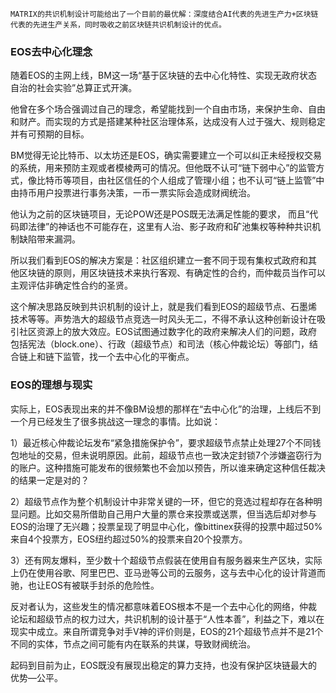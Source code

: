     MATRIX的共识机制设计可能给出了一个目前的最优解：深度结合AI代表的先进生产力+区块链代表的先进生产关系，同时吸收之前区块链共识机制设计的优点。

### EOS去中心化理念

随着EOS的主网上线，BM这一场“基于区块链的去中心化特性、实现无政府状态自治的社会实验”总算正式开演。

他曾在多个场合强调过自己的理念，希望能找到一个自由市场，来保护生命、自由和财产。而实现的方式是搭建某种社区治理体系，达成没有人过于强大、规则稳定并有可预期的目标。

BM觉得无论比特币、以太坊还是EOS，确实需要建立一个可以纠正未经授权交易的系统，用来预防主观或者模棱两可的情况。但他既不认可“链下弱中心”的监管方式，像比特币等项目，由社区信任的个人组成了管理小组；也不认可“链上监管”中由持币用户投票进行事务决策，一币一票实际会造成财阀统治。

他认为之前的区块链项目，无论POW还是POS既无法满足性能的要求， 而且“代码即法律”的神话也不可能存在，这里有人治、影子政府和矿池集权等种种共识机制缺陷带来漏洞。

所以我们看到EOS的解决方案是：社区组织建立一套不同于现有集权式政府和其他区块链的原则，用区块链技术来执行客观、有确定性的合约，而仲裁员当作可以主观评估非确定性合约的圣贤。

这个解决思路反映到共识机制的设计上，就是我们看到EOS的超级节点、石墨烯技术等等。声势浩大的超级节点竞选一时风头无二，不得不承认这种创新设计在吸引社区资源上的放大效应。EOS试图通过数字化的政府来解决人们的问题，政府包括宪法（block.one）、行政（超级节点）和司法（核心仲裁论坛）等部门，结合链上和链下监管，找一个去中心化的平衡点。


### EOS的理想与现实

实际上，EOS表现出来的并不像BM设想的那样在“去中心化”的治理，上线后不到一个月已经发生了很多挑战这一理念的事情。比如说：

 1）最近核心仲裁论坛发布“紧急措施保护令”，要求超级节点禁止处理27个不同钱包地址的交易，但未说明原因。此前，超级节点也一致决定封锁7个涉嫌盗窃行为的账户。这种措施可能发布的很频繁也不会加以预告，所以谁来确定这种信任裁决的结果一定是对的？

2）超级节点作为整个机制设计中非常关键的一环，但它的竞选过程却存在各种明显问题。比如交易所借助自己用户大量的票仓来投票或送票，但当选后却对参与EOS的治理了无兴趣；投票呈现了明显中心化，像bittinex获得的投票中超过50%来自4个投票方，EOS纽约超过50%的投票来自20个投票方。

3）还有网友爆料，至少数十个超级节点假装在使用自有服务器来生产区块，实际上仍在使用谷歌、阿里巴巴、亚马逊等公司的云服务，这与去中心化的设计背道而驰，也让EOS有被联手封杀的危险性。
 
反对者认为，这些发生的情况都意味着EOS根本不是一个去中心化的网络，仲裁论坛和超级节点的权力过大，共识机制的设计基于“人性本善”，利益之下，难以在现实中成立。来自所谓竞争对手V神的评价则是，EOS的21个超级节点并不是21个不同的实体，节点之间可能有内在联系的共谋，导致财阀统治。

起码到目前为止，EOS既没有展现出稳定的算力支持，也没有保护区块链最大的优势—公平。
